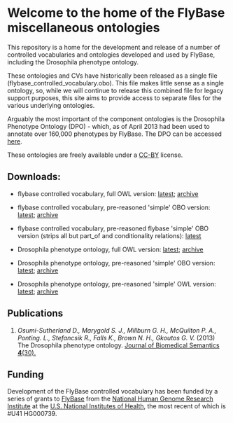 # Welcome to the home of the FlyBase miscellaneous ontologies
 
This repository is a home for the development and release of a number of controlled vocabularies and ontologies developed and used by FlyBase, including the Drosophila phenotype ontology.

These ontologies and CVs have historically been released as a single file (flybase_controlled_vocabulary.obo). This file makes little sense as a single ontology, so, while we will continue to release this combined file for legacy support purposes, this site aims to provide access to separate files for the various underlying ontologies.

Arguably the most important of the component ontologies is the Drosophila Phenotype Ontology (DPO) - which, as of April 2013 had been used to annotate over 160,000 phenotypes by FlyBase. The DPO can be accessed [here](https://github.com/FlyBase/drosophila-phenotype-ontology).

These ontologies are freely available under a [CC-BY](http://creativecommons.org/licenses/by/3.0/) license.

## Downloads:
* flybase controlled vocabulary, full OWL version: [latest](http://purl.obolibrary.org/obo/fbcv/fbcv-non-classified.owl); [archive](http://purl.obolibrary.org/obo/fbcv/)
* flybase controlled vocabulary, pre-reasoned 'simple' OBO version: [latest](http://purl.obolibrary.org/obo/fbcv/fbcv-simple.obo); [archive](http://obo.cvs.sourceforge.net/viewvc/obo/obo/ontology/vocabularies/flybase_controlled_vocabulary.obo?view=log)
* flybase controlled vocabulary, pre-reasoned flybase 'simple' OBO version (strips all but part_of and conditionality relations): [latest](http://purl.obolibrary.org/obo/fbcv/fbcv-flybase.obo)

* Drosophila phenotype ontology, full OWL version: [latest](http://purl.obolibrary.org/obo/fbcv/dpo-non-classified.owl); [archive](http://purl.obolibrary.org/obo/fbcv/dpo-non-classified)
* Drosophila phenotype ontology, pre-reasoned 'simple' OBO version: [latest](http://purl.obolibrary.org/obo/fbcv/dpo-simple.obo); [archive](http://purl.obolibrary.org/obo/fbcv/)
* Drosophila phenotype ontology, pre-reasoned 'simple' OWL version: [latest](http://purl.obolibrary.org/obo/fbcv/dpo-simple.owl); [archive](http://purl.obolibrary.org/obo/fbcv/)

## Publications

 1. _Osumi-Sutherland D., Marygold S. J., Millburn G. H., McQuilton P. A., Ponting. L., Stefancsik R., Falls K., Brown N. H., Gkoutos G. V._ (2013) The Drosophila phenotype ontology. [Journal of Biomedical Semantics __4__(30).](http://dx.doi.org/10.1186/2041-1480-4-30)
 
## Funding

Development of the FlyBase controlled vocabulary has been funded by a series of grants to [FlyBase](http://www.flybase.org) from the [National Human Genome Research Institute](http://www.genome.gov/) at the [U.S. National Institutes of Health](http://www.nih.gov/), the most recent of which is #U41 HG000739. 
